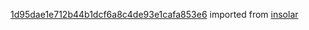 [1d95dae1e712b44b1dcf6a8c4de93e1cafa853e6](https://github.com/insolar/insolar/commit/1d95dae1e712b44b1dcf6a8c4de93e1cafa853e6) imported from [insolar](https://github.com/insolar/insolar)
